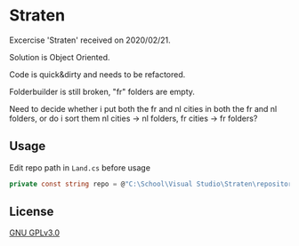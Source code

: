 # Straten

Excercise 'Straten' received on 2020/02/21.

Solution is Object Oriented.

Code is quick&dirty and needs to be refactored.

Folderbuilder is still broken, "fr" folders are empty.

Need to decide whether i put both the fr and nl cities in both the fr and nl folders,
or do i sort them nl cities -> nl folders, fr cities -> fr folders?

## Usage

Edit repo path in `Land.cs` before usage

```csharp
private const string repo = @"C:\School\Visual Studio\Straten\repository";
```

## License
[GNU GPLv3.0](https://choosealicense.com/licenses/gpl-3.0/)
